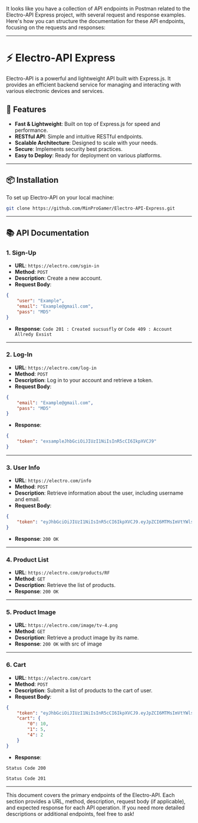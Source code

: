 It looks like you have a collection of API endpoints in Postman related to the Electro-API Express project, with several request and response examples. Here's how you can structure the documentation for these API endpoints, focusing on the requests and responses:

---

# ⚡️ Electro-API Express

Electro-API is a powerful and lightweight API built with Express.js. It provides an efficient backend service for managing and interacting with various electronic devices and services.

## 🚀 Features

- **Fast & Lightweight**: Built on top of Express.js for speed and performance.
- **RESTful API**: Simple and intuitive RESTful endpoints.
- **Scalable Architecture**: Designed to scale with your needs.
- **Secure**: Implements security best practices.
- **Easy to Deploy**: Ready for deployment on various platforms.

---

## 📦 Installation

To set up Electro-API on your local machine:

```bash
git clone https://github.com/MinProGamer/Electro-API-Express.git
```

---

## 📚 API Documentation

### 1. **Sign-Up**

- **URL**: `https://electro.com/sgin-in`
- **Method**: `POST`
- **Description**: Create a new account.
- **Request Body**:

```json
{
    "user": "Example",
    "email": "Example@gmail.com",
    "pass": "MD5"
}
```

- **Response**: `Code 201 : Created sucsusfly` or `Code 409 : Account Allredy Exsist `

---

### 2. **Log-In**

- **URL**: `https://electro.com/log-in`
- **Method**: `POST`
- **Description**: Log in to your account and retrieve a token.
- **Request Body**:

```json
{
    "email": "Example@gmail.com",
    "pass": "MD5"
}
```

- **Response**: 

```json
{
    "token": "exsampleJhbGciOiJIUzI1NiIsInR5cCI6IkpXVCJ9"
}
```

---

### 3. **User Info**

- **URL**: `https://electro.com/info`
- **Method**: `POST`
- **Description**: Retrieve information about the user, including username and email.
- **Request Body**:

```json
{
    "token": "eyJhbGciOiJIUzI1NiIsInR5cCI6IkpXVCJ9.eyJpZCI6MTMsImVtYWlsIjoiWmFrYXJpYUBnbWFpbC5jb20iLCJwYXNzIjoiTUQ1IiwiaWF0IjoxNzI0NzY4MjQ4fQ.CP16kYvC-zVIlFOr9q0vRbsy1HQhdd-64m3I4niHF6s"
}
```

- **Response**: `200 OK`

---

### 4. **Product List**

- **URL**: `https://electro.com/products/RF`
- **Method**: `GET`
- **Description**: Retrieve the list of products.
- **Response**: `200 OK`

---

### 5. **Product Image**

- **URL**: `https://electro.com/image/tv-4.png`
- **Method**: `GET`
- **Description**: Retrieve a product image by its name.
- **Response**: `200 OK` with src of image

---

### 6. **Cart**

- **URL**: `https://electro.com/cart`
- **Method**: `POST`
- **Description**: Submit a list of products to the cart of user.
- **Request Body**:

```json
{
    "token": "eyJhbGciOiJIUzI1NiIsInR5cCI6IkpXVCJ9.eyJpZCI6MTMsImVtYWlsIjoiWmFrYXJpYUBnbWFpbC5jb20iLCJwYXNzIjoiTUQ1IiwiaWF0IjoxNzI0NzY4MjQ4fQ.CP16kYvC-zVIlFOr9q0vRbsy1HQhdd-64m3I4niHF6s",
    "cart": {
        "0": 10,
        "1": 5,
        "4": 2
    }
}
```

- **Response**:

`Status Code 200 `

`Status Code 201 ` 

---

This document covers the primary endpoints of the Electro-API. Each section provides a URL, method, description, request body (if applicable), and expected response for each API operation. If you need more detailed descriptions or additional endpoints, feel free to ask!